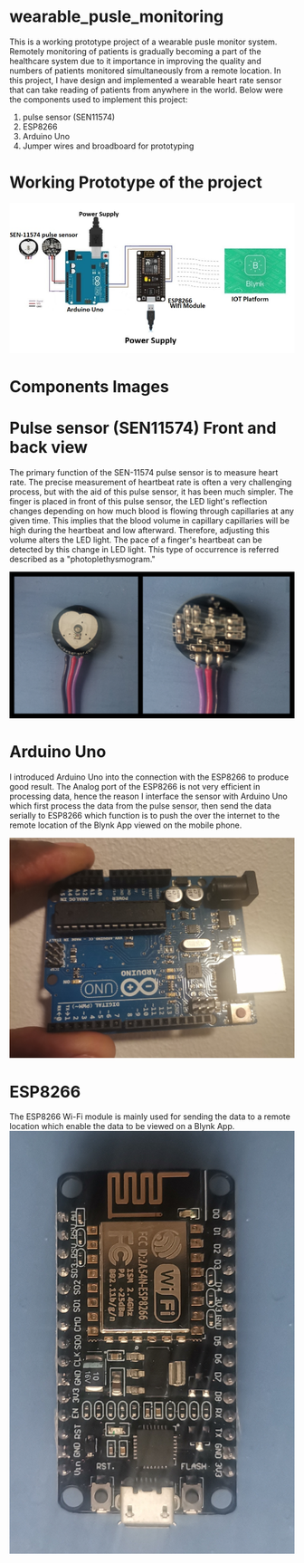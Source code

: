# wearable_pusle_monitoring
This is a working prototype project of a wearable pusle monitor system. Remotely monitoring of patients is gradually becoming a part of the healthcare system due to it importance in improving the quality and numbers of patients monitored simultaneously from a remote location. In this project, I have design and implemented a wearable heart rate sensor that can take reading of patients from anywhere in the world. Below were the components used to implement this project:

1. pulse sensor (SEN11574)
2.  ESP8266
3.  Arduino Uno
4.  Jumper wires and broadboard for prototyping

# Working Prototype of the project

![work](schematic.jpg)

# Components Images 
 
# Pulse sensor (SEN11574) Front and back view
The primary function of the SEN-11574 pulse sensor is to measure heart rate. The precise measurement of heartbeat rate is often a very challenging process, but with the aid of this pulse sensor, it has been much simpler. The finger is placed in front of this pulse sensor, the LED light's reflection changes depending on how much blood is flowing through capillaries at any given time. This implies that the blood volume in capillary capillaries will be high during the heartbeat and low afterward. Therefore, adjusting this volume alters the LED light. The pace of a finger's heartbeat can be detected by this change in LED light. This type of occurrence is referred described as a "photoplethysmogram."

![pusel](combined.jpg) 

# Arduino Uno
I introduced Arduino Uno into the connection with the ESP8266 to produce good result. The Analog port of the ESP8266 is not very efficient in processing data, hence the reason I interface the sensor with Arduino Uno which first process the data from the pulse sensor, then send the data serially to ESP8266 which function is to push the over the internet to the remote location of the Blynk App viewed on the mobile phone.

![Ardui](Arduino-Uno.jpg)


# ESP8266
The ESP8266 Wi-Fi module is mainly used for sending the data to a remote location which enable the data to be viewed on a Blynk App.
![esp8266](ESP8266.jpg)






   
 
